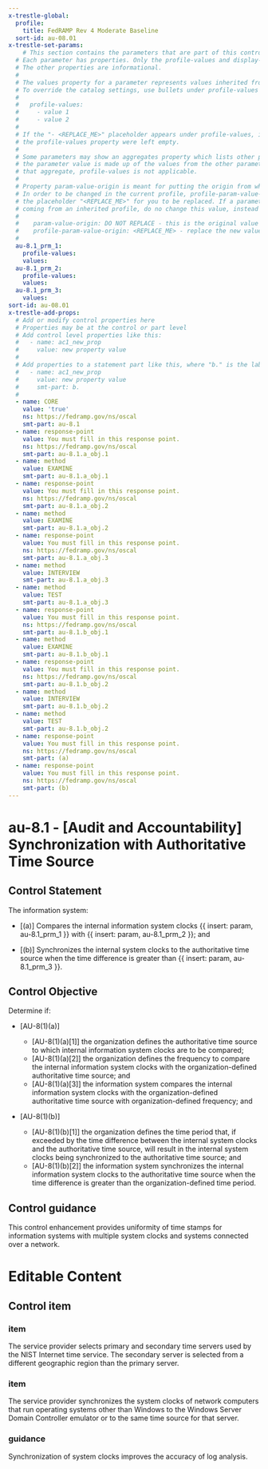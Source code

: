 ```yaml
---
x-trestle-global:
  profile:
    title: FedRAMP Rev 4 Moderate Baseline
  sort-id: au-08.01
x-trestle-set-params:
    # This section contains the parameters that are part of this control.
  # Each parameter has properties. Only the profile-values and display-name properties are editable.
  # The other properties are informational.
  #
  # The values property for a parameter represents values inherited from the OSCAL catalog.
  # To override the catalog settings, use bullets under profile-values as shown below:
  #
  #   profile-values:
  #     - value 1
  #     - value 2
  #
  # If the "- <REPLACE_ME>" placeholder appears under profile-values, it is the same as if
  # the profile-values property were left empty.
  #
  # Some parameters may show an aggregates property which lists other parameters. This means
  # the parameter value is made up of the values from the other parameters. For parameters
  # that aggregate, profile-values is not applicable.
  #
  # Property param-value-origin is meant for putting the origin from where that parameter comes from.
  # In order to be changed in the current profile, profile-param-value-origin property will be displayed with
  # the placeholder "<REPLACE_ME>" for you to be replaced. If a parameter already has a param-value-origin
  # coming from an inherited profile, do no change this value, instead use profile-param-value-origin as follows:
  #
  #    param-value-origin: DO NOT REPLACE - this is the original value
  #    profile-param-value-origin: <REPLACE_ME> - replace the new value required HERE
  #
  au-8.1_prm_1:
    profile-values:
    values:
  au-8.1_prm_2:
    profile-values:
    values:
  au-8.1_prm_3:
    values:
sort-id: au-08.01
x-trestle-add-props:
  # Add or modify control properties here
  # Properties may be at the control or part level
  # Add control level properties like this:
  #   - name: ac1_new_prop
  #     value: new property value
  #
  # Add properties to a statement part like this, where "b." is the label of the target statement part
  #   - name: ac1_new_prop
  #     value: new property value
  #     smt-part: b.
  #
  - name: CORE
    value: 'true'
    ns: https://fedramp.gov/ns/oscal
    smt-part: au-8.1
  - name: response-point
    value: You must fill in this response point.
    ns: https://fedramp.gov/ns/oscal
    smt-part: au-8.1.a_obj.1
  - name: method
    value: EXAMINE
    smt-part: au-8.1.a_obj.1
  - name: response-point
    value: You must fill in this response point.
    ns: https://fedramp.gov/ns/oscal
    smt-part: au-8.1.a_obj.2
  - name: method
    value: EXAMINE
    smt-part: au-8.1.a_obj.2
  - name: response-point
    value: You must fill in this response point.
    ns: https://fedramp.gov/ns/oscal
    smt-part: au-8.1.a_obj.3
  - name: method
    value: INTERVIEW
    smt-part: au-8.1.a_obj.3
  - name: method
    value: TEST
    smt-part: au-8.1.a_obj.3
  - name: response-point
    value: You must fill in this response point.
    ns: https://fedramp.gov/ns/oscal
    smt-part: au-8.1.b_obj.1
  - name: method
    value: EXAMINE
    smt-part: au-8.1.b_obj.1
  - name: response-point
    value: You must fill in this response point.
    ns: https://fedramp.gov/ns/oscal
    smt-part: au-8.1.b_obj.2
  - name: method
    value: INTERVIEW
    smt-part: au-8.1.b_obj.2
  - name: method
    value: TEST
    smt-part: au-8.1.b_obj.2
  - name: response-point
    value: You must fill in this response point.
    ns: https://fedramp.gov/ns/oscal
    smt-part: (a)
  - name: response-point
    value: You must fill in this response point.
    ns: https://fedramp.gov/ns/oscal
    smt-part: (b)
---
```


# au-8.1 - \[Audit and Accountability\] Synchronization with Authoritative Time Source

## Control Statement

The information system:

- \[(a)\] Compares the internal information system clocks {{ insert: param, au-8.1_prm_1 }} with {{ insert: param, au-8.1_prm_2 }}; and

- \[(b)\] Synchronizes the internal system clocks to the authoritative time source when the time difference is greater than {{ insert: param, au-8.1_prm_3 }}.

## Control Objective

Determine if:

- \[AU-8(1)(a)\]

  - \[AU-8(1)(a)[1]\] the organization defines the authoritative time source to which internal information system clocks are to be compared;
  - \[AU-8(1)(a)[2]\] the organization defines the frequency to compare the internal information system clocks with the organization-defined authoritative time source; and
  - \[AU-8(1)(a)[3]\] the information system compares the internal information system clocks with the organization-defined authoritative time source with organization-defined frequency; and

- \[AU-8(1)(b)\]

  - \[AU-8(1)(b)[1]\] the organization defines the time period that, if exceeded by the time difference between the internal system clocks and the authoritative time source, will result in the internal system clocks being synchronized to the authoritative time source; and
  - \[AU-8(1)(b)[2]\] the information system synchronizes the internal information system clocks to the authoritative time source when the time difference is greater than the organization-defined time period.

## Control guidance

This control enhancement provides uniformity of time stamps for information systems with multiple system clocks and systems connected over a network.

# Editable Content

<!-- Make additions and edits below -->
<!-- The above represents the contents of the control as received by the profile, prior to additions. -->
<!-- If the profile makes additions to the control, they will appear below. -->
<!-- The above markdown may not be edited but you may edit the content below, and/or introduce new additions to be made by the profile. -->
<!-- If there is a yaml header at the top, parameter values may be edited. Use --set-parameters to incorporate the changes during assembly. -->
<!-- The content here will then replace what is in the profile for this control, after running profile-assemble. -->
<!-- The added parts in the profile for this control are below.  You may edit them and/or add new ones. -->
<!-- Each addition must have a heading either of the form ## Control my_addition_name -->
<!-- or ## Part a. (where the a. refers to one of the control statement labels.) -->
<!-- "## Control" parts are new parts added after the statement part. -->
<!-- "## Part" parts are new parts added into the top-level statement part with that label. -->
<!-- Subparts may be added with nested hash levels of the form ### My Subpart Name -->
<!-- underneath the parent ## Control or ## Part being added -->
<!-- See https://oscal-compass.github.io/compliance-trestle/tutorials/ssp_profile_catalog_authoring/ssp_profile_catalog_authoring for guidance. -->

## Control item

### item

The service provider selects primary and secondary time servers used by the NIST Internet time service. The secondary server is selected from a different geographic region than the primary server.

### item

The service provider synchronizes the system clocks of network computers that run operating systems other than Windows to the Windows Server Domain Controller emulator or to the same time source for that server.

### guidance

Synchronization of system clocks improves the accuracy of log analysis.
